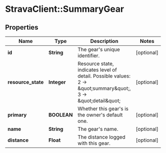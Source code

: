 # StravaClient::SummaryGear

## Properties
Name | Type | Description | Notes
------------ | ------------- | ------------- | -------------
**id** | **String** | The gear&#39;s unique identifier. | [optional] 
**resource_state** | **Integer** | Resource state, indicates level of detail. Possible values: 2 -&gt; \&quot;summary\&quot;, 3 -&gt; \&quot;detail\&quot; | [optional] 
**primary** | **BOOLEAN** | Whether this gear&#39;s is the owner&#39;s default one. | [optional] 
**name** | **String** | The gear&#39;s name. | [optional] 
**distance** | **Float** | The distance logged with this gear. | [optional] 


